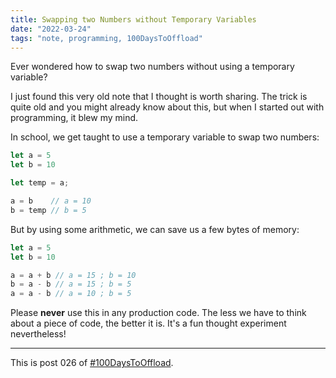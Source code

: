 ```yaml
---
title: Swapping two Numbers without Temporary Variables
date: "2022-03-24"
tags: "note, programming, 100DaysToOffload"
---
```


Ever wondered how to swap two numbers without using a temporary variable?

I just found this very old note that I thought is worth sharing. The trick is
quite old and you might already know about this, but when I started out with
programming, it blew my mind.

In school, we get taught to use a temporary
variable to swap two numbers:

```js
let a = 5
let b = 10

let temp = a;

a = b    // a = 10
b = temp // b = 5
```

But by using some arithmetic, we can save us a few bytes of memory:

```js
let a = 5
let b = 10

a = a + b // a = 15 ; b = 10
b = a - b // a = 15 ; b = 5
a = a - b // a = 10 ; b = 5 
```

Please **never** use this in any production code. The less we have to think
about a piece of code, the better it is. It's a fun thought experiment
nevertheless!

---

This is post 026 of [#100DaysToOffload](https://100daystooffload.com/).
